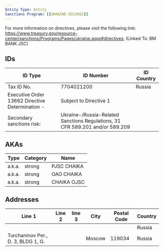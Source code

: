 ```yaml
---
Entity Type: Entity
Sanctions Program: [[UKRAINE-EO13662]]
---
```

For more information on directives, please visit the following link: https://www.treasury.gov/resource-center/sanctions/Programs/Pages/ukraine.aspx#directives; (Linked To: BM BANK JSC)

## IDs
| ID Type | ID Number | ID Country |
|---------|-----------|------------|
| Tax ID No. | 7704021200 | Russia |
| Executive Order 13662 Directive Determination - | Subject to Directive 1 |  |
| Secondary sanctions risk: | Ukraine-/Russia-Related Sanctions Regulations, 31 CFR 589.201 and/or 589.209 |  |


## AKAs
| Type | Category | Name      | 
|------|----------|-----------|
| a.k.a. | strong | PJSC CHAIKA |
| a.k.a. | strong | OAO CHAIKA |
| a.k.a. | strong | CHAIKA OJSC |


## Addresses
| Line 1 | Line 2 | line 3 | City | Postal Code| Country | 
|--------|--------|--------|------|------------|---------|
|  |  |  |  |  | Russia |
| Turchaninov Per., D. 3, BLDG 1, G. |  |  | Moscow | 119034 | Russia |


